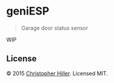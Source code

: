 # geniESP

> Garage door status sensor

WIP

## License

© 2015 [Christopher Hiller](https://boneskull.com).  Licensed MIT.

